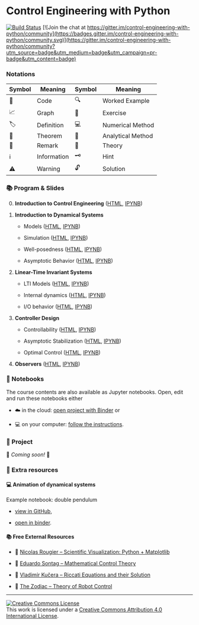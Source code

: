 # Control Engineering with Python

[![Build Status](https://github.com/boisgera/control-engineering-with-python/workflows/build/badge.svg)](https://github.com/boisgera/control-engineering-with-python/actions) [![Join the chat at https://gitter.im/control-engineering-with-python/community](https://badges.gitter.im/control-engineering-with-python/community.svg)](https://gitter.im/control-engineering-with-python/community?utm_source=badge&utm_medium=badge&utm_campaign=pr-badge&utm_content=badge)

### Notations



| Symbol | Meaning     | Symbol | Meaning                |
| ------ | ----------- | ------ | ---------------------- |
| 🐍     | Code        | 🔍     | Worked Example         |
| 📈     | Graph       | 🧩     | Exercise               |
| 🏷️     | Definition  | 💻     | Numerical Method       |
| 💎     | Theorem     | 🧮     | Analytical Method      |
| 📝     | Remark      | 🧠     | Theory                 |
| ℹ️     | Information | 🗝️     | Hint                   |
| ⚠️     | Warning     | 🔓     | Solution               |

### :books: Program & Slides

0.  **Introduction to Control Engineering** 
    ([HTML](https://boisgera.github.io/control-engineering-with-python/intro.html),
    [IPYNB](https://github.com/boisgera/control-engineering-with-python/blob/gh-pages/intro.ipynb))

1.  **Introduction to Dynamical Systems**

    - Models ([HTML](https://boisgera.github.io/control-engineering-with-python/models.html),
      [IPYNB](https://github.com/boisgera/control-engineering-with-python/blob/gh-pages/models.ipynb))

    - Simulation ([HTML](https://boisgera.github.io/control-engineering-with-python/simulation.html),
      [IPYNB](https://github.com/boisgera/control-engineering-with-python/blob/gh-pages/simulation.ipynb))

    - Well-posedness ([HTML](https://boisgera.github.io/control-engineering-with-python/well-posedness.html),
      [IPYNB](https://github.com/boisgera/control-engineering-with-python/blob/gh-pages/well-posedness.ipynb))

    - Asymptotic Behavior ([HTML](https://boisgera.github.io/control-engineering-with-python/asymptotic.html),
      [IPYNB](https://github.com/boisgera/control-engineering-with-python/blob/gh-pages/asymptotic.ipynb))

2.  **Linear-Time Invariant Systems**

    - LTI Models ([HTML](https://boisgera.github.io/control-engineering-with-python/LTI-models.html),
      [IPYNB](https://github.com/boisgera/control-engineering-with-python/blob/gh-pages/LTI-models.ipynb))

    - Internal dynamics ([HTML](https://boisgera.github.io/control-engineering-with-python/internal-dynamics.html),
      [IPYNB](https://github.com/boisgera/control-engineering-with-python/blob/gh-pages/internal-dynamics.ipynb))

    - I/O behavior ([HTML](https://boisgera.github.io/control-engineering-with-python/IO-dynamics.html),
      [IPYNB](https://github.com/boisgera/control-engineering-with-python/blob/gh-pages/IO-dynamics.ipynb))

3.  **Controller Design**

    - Controllability ([HTML](https://boisgera.github.io/control-engineering-with-python/controllability.html),
      [IPYNB](https://github.com/boisgera/control-engineering-with-python/blob/gh-pages/controllability.ipynb))

    - Asymptotic Stabilization ([HTML](https://boisgera.github.io/control-engineering-with-python/asymptotic-stabilization.html),
      [IPYNB](https://github.com/boisgera/control-engineering-with-python/blob/gh-pages/asymptotic-stabilization.ipynb))

    - Optimal Control ([HTML](https://boisgera.github.io/control-engineering-with-python/optimal-control.html),
      [IPYNB](https://github.com/boisgera/control-engineering-with-python/blob/gh-pages/optimal-control.ipynb))

4.  **Observers**
    ([HTML](https://boisgera.github.io/control-engineering-with-python/observers.html),
    [IPYNB](https://github.com/boisgera/control-engineering-with-python/blob/gh-pages/observers.ipynb))

### :notebook: Notebooks

The course contents are also available as Jupyter notebooks.
Open, edit and run these notebooks either

- :cloud: in the cloud: [open project with Binder][ceip-binder] or

- :computer: on your computer: [follow the instructions](install.md).

[ceip-binder]: https://mybinder.org/v2/gh/boisgera/control-engineering-with-python/gh-pages

### :rocket: Project

🚧 *Coming soon!* 🚧

### :tada: Extra resources

#### :computer: Animation of dynamical systems

Example notebook: double pendulum

- [view in GitHub](https://github.com/boisgera/control-engineering-with-python/blob/master/examples/animation.ipynb),

- [open in binder](https://mybinder.org/v2/gh/boisgera/control-engineering-with-python/gh-pages?filepath=examples/animation.ipynb).

#### :books: Free External Resources

- :book: [Nicolas Rougier – Scientific Visualization: Python + Matplotlib](https://hal.inria.fr/hal-03427242/document)
- :book: [Eduardo Sontag – Mathematical Control Theory](http://www.sontaglab.org/FTPDIR/sontag_mathematical_control_theory_springer98.pdf)

- :book: [Vladimír Kučera – Riccati Equations and their Solution](http://library.utia.cas.cz/separaty/2011/TR/kucera-0436431.pdf)

- :book: [The Zodiac – Theory of Robot Control](http://www.gipsa-lab.grenoble-inp.fr/~carlos.canudas-de-wit/publications/Theory_of_robot_control.pdf)

---

<a rel="license" href="http://creativecommons.org/licenses/by/4.0/"><img alt="Creative Commons License" style="border-width:0" src="https://i.creativecommons.org/l/by/4.0/88x31.png" /></a><br />This work is licensed under a <a rel="license" href="http://creativecommons.org/licenses/by/4.0/">Creative Commons Attribution 4.0 International License</a>.
